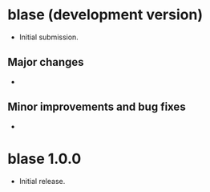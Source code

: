 # blase (development version)

* Initial submission.

## Major changes

* 

## Minor improvements and bug fixes

* 

# blase 1.0.0

* Initial release.